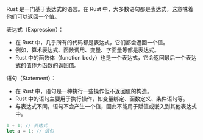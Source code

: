 
Rust 是一门基于表达式的语言。在 Rust 中，大多数语句都是表达式，这意味着他们可以返回一个值。

表达式（Expression）：
- 在 Rust 中，几乎所有的代码都是表达式，它们都会返回一个值。
- 例如，算术表达式、函数调用、变量、字面量等都是表达式。
- Rust 中的函数体（function body）也是一个表达式，它会返回最后一个表达式的值作为函数的返回值。

语句（Statement）：
- 在 Rust 中，语句是一种执行一些操作但不返回值的构造。
- Rust 中的语句主要用于执行操作，如变量绑定、函数定义、条件语句等。
- 与表达式不同，语句不会产生一个值，因此不能用于赋值或嵌入到其他表达式中。

```rust
1 + 1; // 表达式
let a = 1; // 语句
```